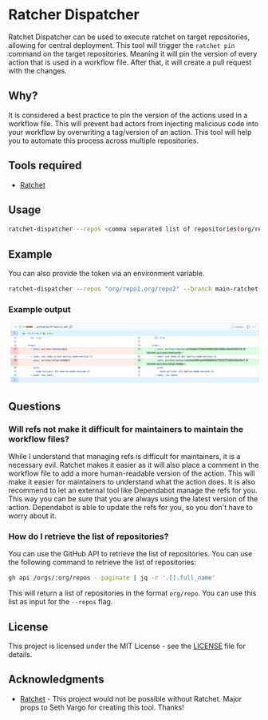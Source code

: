 # Ratcher Dispatcher

Ratchet Dispatcher can be used to execute ratchet on target repositories, allowing for central deployment.
This tool will trigger the `ratchet pin` command on the target repositories. Meaning it will pin the version of every action that is used in a workflow file. After that, it will create a pull request with the changes.

## Why?

It is considered a best practice to pin the version of the actions used in a workflow file. This will prevent bad actors from injecting malicious code into your workflow by overwriting a tag/version of an action. This tool will help you to automate this process across multiple repositories.

## Tools required

- [Ratchet](https://github.com/sethvargo/ratchet)

## Usage

```bash
ratchet-dispatcher --repos <comma separated list of repositories(org/repo format)> --branch <branch> --token <github token>
```

## Example

You can also provide the token via an environment variable.

```bash
ratchet-dispatcher --repos "org/repo1,org/repo2" --branch main-ratchet-target --token <github token>
```

### Example output

![example-output-ratchet](assets/example-output-ratchet.png)

## Questions

### Will refs not make it difficult for maintainers to maintain the workflow files?

While I understand that managing refs is difficult for maintainers, it is a necessary evil. Ratchet makes it easier as it will also place a comment in the workflow file to add a more human-readable version of the action. This will make it easier for maintainers to understand what the action does.
It is also recommend to let an external tool like Dependabot manage the refs for you. This way you can be sure that you are always using the latest version of the action. Dependabot is able to update the refs for you, so you don't have to worry about it.

### How do I retrieve the list of repositories?

You can use the GitHub API to retrieve the list of repositories. You can use the following command to retrieve the list of repositories:

```bash
gh api /orgs/:org/repos --paginate | jq -r '.[].full_name'
```

This will return a list of repositories in the format `org/repo`. You can use this list as input for the `--repos` flag.

## License

This project is licensed under the MIT License - see the [LICENSE](LICENSE) file for details.

## Acknowledgments

- [Ratchet](https://github.com/sethvargo/ratchet) - This project would not be possible without Ratchet. Major props to Seth Vargo for creating this tool. Thanks!
